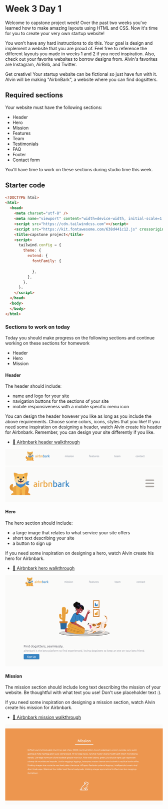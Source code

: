 # Week 3 Day 1

Welcome to capstone project week! Over the past two weeks you've learned how to make amazing layouts
using HTML and CSS. Now it's time for you to create your very own startup website!

You won't have any hard instructions to do this. Your goal is design and implement a website that
you are proud of. Feel free to reference the different layouts you made in weeks 1 and 2 if you need
inspiration. Also, check out your favorite websites to borrow designs from. Alvin's favorites are
Instagram, AirBnb, and Twitter.

Get creative! Your startup website can be fictional so just have fun with it. Alvin will be making
"AirbnBark", a website where you can find dogsitters.

## Required sections

Your website must have the following sections:

- Header
- Hero
- Mission
- Features
- Team
- Testimonials
- FAQ
- Footer
- Contact form

You'll have time to work on these sections during studio time this week.

## Starter code

```html
<!DOCTYPE html>
<html>
  <head>
    <meta charset="utf-8" />
    <meta name="viewport" content="width=device-width, initial-scale=1.0" />
    <script src="https://cdn.tailwindcss.com"></script>
    <script src="https://kit.fontawesome.com/638d441c12.js" crossorigin="anonymous"></script>
    <title>capstone project</title>
    <script>
      tailwind.config = {
        theme: {
          extend: {
            fontFamily: {

            },
          },
        },
      };
    </script>
  </head>
  <body>
  </body>
</html>
```

### Sections to work on today

Today you should make progress on the following sections and continue working on these sections for
homework

- Header
- Hero
- Mission

#### Header

The header should include:

- name and logo for your site
- navigation buttons for the sections of your site
- mobile responsiveness with a mobile specific menu icon

You can design the header however you like as long as you include the above requirements. Choose
some colors, icons, styles that you like! If you need some inspiration on designing a header, watch
Alvin create his header for Airbnbark. Remember, you can design your site differently if you like.

- [🎥 Airbnbark header walkthrough](https://vimeo.com/714787571)

![header](./images/header.png)
![header_mobile](./images/header_mobile.png)

#### Hero 

The hero section should include:

- a large image that relates to what service your site offers
- short text describing your site
- a button to sign up

If you need some inspiration on designing a hero, watch Alvin create his hero for Airbnbark.

- [🎥 Airbnbark hero walkthrough](https://vimeo.com/714787346)

![hero](./images/hero.png)

#### Mission

The mission section should include long text describing the mission of your website. Be thoughtful with what text you use! Don't use placeholder text :).

If you need some inspiration on designing a mission section, watch Alvin create his mission for Airbnbark.

- [🎥 Airbnbark mission walkthrough](https://vimeo.com/714995016)

![mission](./images/mission.png)